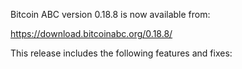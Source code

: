 Bitcoin ABC version 0.18.8 is now available from:

  <https://download.bitcoinabc.org/0.18.8/>

This release includes the following features and fixes:
